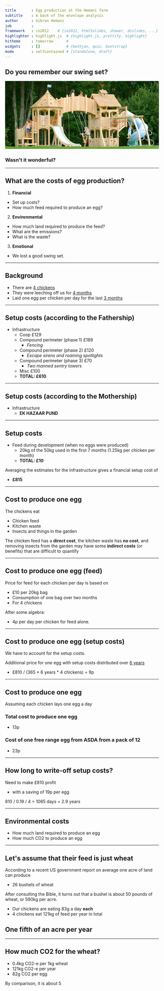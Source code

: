 ```yaml
---
title       : Egg production at the Hemani farm
subtitle    : A back of the envelope analysis
author      : Gibran Hemani
job         : 
framework   : io2012    # {io2012, html5slides, shower, dzslides, ...}
highlighter : highlight.js  # {highlight.js, prettify, highlight}
hitheme     : tomorrow      # 
widgets     : []            # {mathjax, quiz, bootstrap}
mode        : selfcontained # {standalone, draft}
---
```


## Do you remember our swing set?

![I miss you](assets/img/swings.jpeg)

### Wasn't it <b>wonderful</b>?

---

## What are the costs of egg production?

1. <b>Financial</b>
  - Set up costs?
  - How much feed required to produce an egg?
2. <b>Environmental</b>
  - How much land required to produce the feed?
  - What are the emissions?
  - What is the waste?
3. <b>Emotional</b>
  - We lost a good swing set.

---

## Background

- There are <u>4 chickens</u>
- They were leeching off us for <u>4 months</u>
- Laid one egg per chicken per day for the last <u>3 months</u>

---

## Setup costs (according to the Fathership)

- Infrastructure
  - Coop £129
  - Compound perimeter (phase 1) £189
      - <i>Fencing</i>
  - Compound perimeter (phase 2) £120
      - <i>Escape sirens and roaming spotlights</i>
  - Compound perimeter (phase 3) £70
      - <i>Two manned sentry towers</i>
  - Misc £100
  - <b>TOTAL: £610</b>

---

## Setup costs (according to the **Mothership**)

- Infrastructure
  - <b>EK HAZAAR PUND</b>

---

## Setup costs

- Feed during development (when no eggs were produced)
  - 20kg of the 50kg used in the first 7 months (1.25kg per chicken per month)
  - <b>TOTAL: £10</b>

Averaging the estimates for the infrastructure gives a financial setup cost of
- <b>£815</b>

---

## Cost to produce one egg

The chickens eat 
- Chicken feed
- Kitchen waste
- Insects and things in the garden

The chicken feed has a <b>direct cost</b>, the kitchen waste has <b>no cost</b>, and removing insects from the garden may have some <b>indirect costs</b> (or benefits) that are difficult to quantify

---

## Cost to produce one egg (feed)

Price for feed for each chicken per day is based on
- £10 per 20kg bag
- Consumption of one bag over two months
- For 4 chickens

After some algebra:
- 4p per day per chicken for feed alone.

---

## Cost to produce one egg (setup costs)

We have to account for the setup costs.

Additional price for one egg with setup costs distributed over <u>6 years</u>
- £810 / (365 * 6 years * 4 chickens) = 9p

---

## Cost to produce one egg

Assuming each chicken lays one egg a day

### Total cost to produce one egg 
- 13p

### Cost of one free range egg from ASDA from a pack of 12 
- 23p

---

## How long to write-off setup costs?

Need to make £810 profit
- with a saving of 19p per egg

810 / 0.19 / 4 = 1065 days = 2.9 years

---

## Environmental costs

- How much land required to produce an egg
- How much CO2 to produce an egg

---

## Let's assume that their feed is just wheat

According to a recent US government report on average one acre of land can produce
- 26 bushels of wheat

After consulting the Bible, it turns out that a bushel is about 50 pounds of wheat, or 590kg per acre.
- Our chickens are eating 83g a day <b>each</b>
- 4 chickens eat 121kg of feed per year in total

## One fifth of an acre per year

---

## How much CO2 for the wheat?

- 0.4kg CO2-e per 1kg wheat
- 121kg CO2-e per year
- 82g CO2 per egg

By comparison, it is about 5

